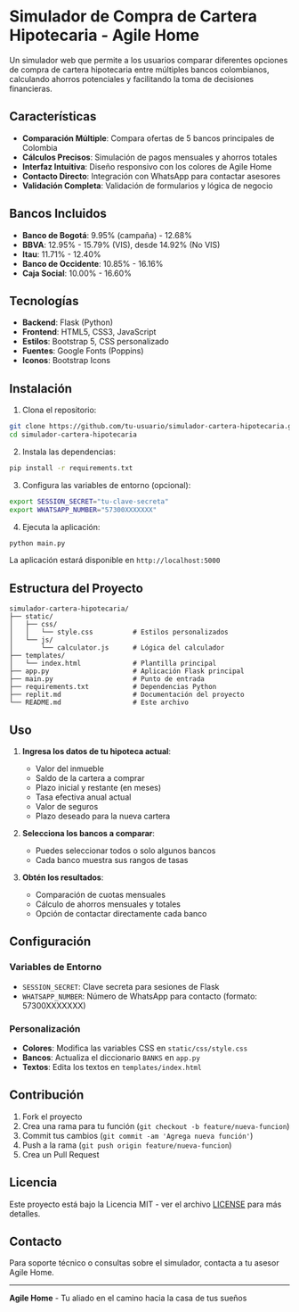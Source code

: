 # Simulador de Compra de Cartera Hipotecaria - Agile Home

Un simulador web que permite a los usuarios comparar diferentes opciones de compra de cartera hipotecaria entre múltiples bancos colombianos, calculando ahorros potenciales y facilitando la toma de decisiones financieras.

## Características

- **Comparación Múltiple**: Compara ofertas de 5 bancos principales de Colombia
- **Cálculos Precisos**: Simulación de pagos mensuales y ahorros totales
- **Interfaz Intuitiva**: Diseño responsivo con los colores de Agile Home
- **Contacto Directo**: Integración con WhatsApp para contactar asesores
- **Validación Completa**: Validación de formularios y lógica de negocio

## Bancos Incluidos

- **Banco de Bogotá**: 9.95% (campaña) - 12.68%
- **BBVA**: 12.95% - 15.79% (VIS), desde 14.92% (No VIS)
- **Itau**: 11.71% - 12.40%
- **Banco de Occidente**: 10.85% - 16.16%
- **Caja Social**: 10.00% - 16.60%

## Tecnologías

- **Backend**: Flask (Python)
- **Frontend**: HTML5, CSS3, JavaScript
- **Estilos**: Bootstrap 5, CSS personalizado
- **Fuentes**: Google Fonts (Poppins)
- **Iconos**: Bootstrap Icons

## Instalación

1. Clona el repositorio:
```bash
git clone https://github.com/tu-usuario/simulador-cartera-hipotecaria.git
cd simulador-cartera-hipotecaria
```

2. Instala las dependencias:
```bash
pip install -r requirements.txt
```

3. Configura las variables de entorno (opcional):
```bash
export SESSION_SECRET="tu-clave-secreta"
export WHATSAPP_NUMBER="57300XXXXXXX"
```

4. Ejecuta la aplicación:
```bash
python main.py
```

La aplicación estará disponible en `http://localhost:5000`

## Estructura del Proyecto

```
simulador-cartera-hipotecaria/
├── static/
│   ├── css/
│   │   └── style.css          # Estilos personalizados
│   └── js/
│       └── calculator.js      # Lógica del calculador
├── templates/
│   └── index.html             # Plantilla principal
├── app.py                     # Aplicación Flask principal
├── main.py                    # Punto de entrada
├── requirements.txt           # Dependencias Python
├── replit.md                  # Documentación del proyecto
└── README.md                  # Este archivo
```

## Uso

1. **Ingresa los datos de tu hipoteca actual**:
   - Valor del inmueble
   - Saldo de la cartera a comprar
   - Plazo inicial y restante (en meses)
   - Tasa efectiva anual actual
   - Valor de seguros
   - Plazo deseado para la nueva cartera

2. **Selecciona los bancos a comparar**:
   - Puedes seleccionar todos o solo algunos bancos
   - Cada banco muestra sus rangos de tasas

3. **Obtén los resultados**:
   - Comparación de cuotas mensuales
   - Cálculo de ahorros mensuales y totales
   - Opción de contactar directamente cada banco

## Configuración

### Variables de Entorno

- `SESSION_SECRET`: Clave secreta para sesiones de Flask
- `WHATSAPP_NUMBER`: Número de WhatsApp para contacto (formato: 57300XXXXXXX)

### Personalización

- **Colores**: Modifica las variables CSS en `static/css/style.css`
- **Bancos**: Actualiza el diccionario `BANKS` en `app.py`
- **Textos**: Edita los textos en `templates/index.html`

## Contribución

1. Fork el proyecto
2. Crea una rama para tu función (`git checkout -b feature/nueva-funcion`)
3. Commit tus cambios (`git commit -am 'Agrega nueva función'`)
4. Push a la rama (`git push origin feature/nueva-funcion`)
5. Crea un Pull Request

## Licencia

Este proyecto está bajo la Licencia MIT - ver el archivo [LICENSE](LICENSE) para más detalles.

## Contacto

Para soporte técnico o consultas sobre el simulador, contacta a tu asesor Agile Home.

---

**Agile Home** - Tu aliado en el camino hacia la casa de tus sueños